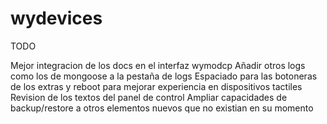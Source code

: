 # wydevices

TODO

Mejor integracion de los docs en el interfaz wymodcp
Añadir otros logs como los de mongoose a la pestaña de logs
Espaciado para las botoneras de los extras y reboot para mejorar experiencia en dispositivos tactiles
Revision de los textos del panel de control
Ampliar capacidades de backup/restore a otros elementos nuevos que no existian en su momento
